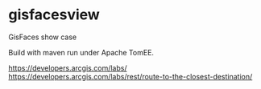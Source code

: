 # gisfacesview
GisFaces show case

Build with maven run under Apache TomEE.

https://developers.arcgis.com/labs/
https://developers.arcgis.com/labs/rest/route-to-the-closest-destination/